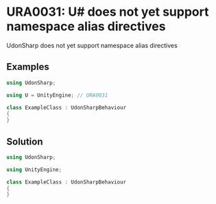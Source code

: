 # URA0031: U# does not yet support namespace alias directives

UdonSharp does not yet support namespace alias directives

## Examples

```csharp
using UdonSharp;

using U = UnityEngine; // URA0031

class ExampleClass : UdonSharpBehaviour
{
}
```

## Solution

```csharp
using UdonSharp;

using UnityEngine;

class ExampleClass : UdonSharpBehaviour
{
}
```
